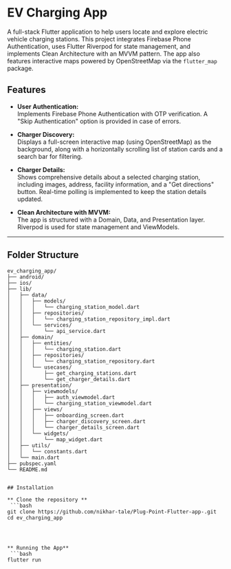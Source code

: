 # EV Charging App

A full-stack Flutter application to help users locate and explore electric vehicle charging stations. This project integrates Firebase Phone Authentication, uses Flutter Riverpod for state management, and implements Clean Architecture with an MVVM pattern. The app also features interactive maps powered by OpenStreetMap via the `flutter_map` package.



## Features

- **User Authentication:**  
  Implements Firebase Phone Authentication with OTP verification. A "Skip Authentication" option is provided in case of errors.

- **Charger Discovery:**  
  Displays a full-screen interactive map (using OpenStreetMap) as the background, along with a horizontally scrolling list of station cards and a search bar for filtering.

- **Charger Details:**  
  Shows comprehensive details about a selected charging station, including images, address, facility information, and a "Get directions" button. Real-time polling is implemented to keep the station details updated.

- **Clean Architecture with MVVM:**  
  The app is structured with a Domain, Data, and Presentation layer. Riverpod is used for state management and ViewModels.

---

## Folder Structure

```plaintext
ev_charging_app/
├── android/                   
├── ios/                       
├── lib/
│   ├── data/
│   │   ├── models/
│   │   │   └── charging_station_model.dart
│   │   ├── repositories/
│   │   │   └── charging_station_repository_impl.dart
│   │   └── services/
│   │       └── api_service.dart
│   ├── domain/
│   │   ├── entities/
│   │   │   └── charging_station.dart
│   │   ├── repositories/
│   │   │   └── charging_station_repository.dart
│   │   └── usecases/
│   │       ├── get_charging_stations.dart
│   │       └── get_charger_details.dart
│   ├── presentation/
│   │   ├── viewmodels/
│   │   │   ├── auth_viewmodel.dart
│   │   │   └── charging_station_viewmodel.dart
│   │   ├── views/
│   │   │   ├── onboarding_screen.dart
│   │   │   ├── charger_discovery_screen.dart
│   │   │   └── charger_details_screen.dart
│   │   └── widgets/
│   │       └── map_widget.dart
│   ├── utils/
│   │   └── constants.dart
│   └── main.dart
├── pubspec.yaml
└── README.md


## Installation

** Clone the repository **
 ```bash
git clone https://github.com/nikhar-tale/Plug-Point-Flutter-app-.git
cd ev_charging_app




** Running the App**
 ```bash
flutter run

